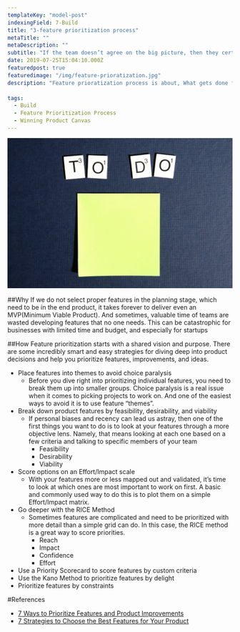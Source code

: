 ```yaml
---
templateKey: "model-post"
indexingField: 7-Build
title: "3-feature prioritization process"
metaTitle: ""
metaDescription: ""
subtitle: "If the team doesn’t agree on the big picture, then they certainly won’t agree on a single feature."
date: 2019-07-25T15:04:10.000Z
featuredpost: true
featuredimage: "/img/feature-prioratization.jpg"
description: "Feature prioratization process is about, What gets done first? How do you decide what features or experiences stay and what gets cut or postponed? Should I listen to customers or my boss when picking features to implement?"

tags:
  - Build
  - Feature Prioritization Process
  - Winning Product Canvas
---
```


![Feature Prioratization](/img/feature-prioratization.jpg)

##Why
If we do not select proper features in the planning stage, which need to be in the end product, it takes forever to deliver even an MVP(Minimum Viable Product). And sometimes, valuable time of teams are wasted developing features that no one needs. This can be catastrophic for businesses with limited time and budget, and especially for startups

##How
Feature prioritization starts with a shared vision and purpose. There are some incredibly smart and easy strategies for diving deep into product decisions and help you prioritize features, improvements, and ideas.

- Place features into themes to avoid choice paralysis
  - Before you dive right into prioritizing individual features, you need to break them up into smaller groups. Choice paralysis is a real issue when it comes to picking projects to work on. And one of the easiest ways to avoid it is to use feature “themes”.
- Break down product features by feasibility, desirability, and viability
  - If personal biases and recency can lead us astray, then one of the first things you want to do is to look at your features through a more objective lens. Namely, that means looking at each one based on a few criteria and talking to specific members of your team
    - Feasibility
    - Desirability
    - Viability
- Score options on an Effort/Impact scale
  - With your features more or less mapped out and validated, it’s time to look at which ones are most important to work on first. A basic and commonly used way to do this is to plot them on a simple Effort/Impact matrix.
- Go deeper with the RICE Method
  - Sometimes features are complicated and need to be prioritized with more detail than a simple grid can do. In this case, the RICE method is a great way to score priorities.
    - Reach
    - Impact
    - Confidence
    - Effort
- Use a Priority Scorecard to score features by custom criteria
- Use the Kano Method to prioritize features by delight
- Prioritize features by constraints

#References

- [7 Ways to Prioritize Features and Product Improvements](https://plan.io/blog/feature-prioritization/)
- [7 Strategies to Choose the Best Features for Your Product](https://www.productplan.com/strategies-prioritize-product-features/)
